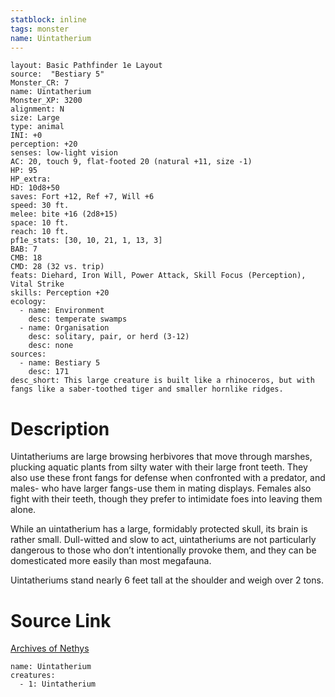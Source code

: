```yaml
---
statblock: inline
tags: monster
name: Uintatherium
---
```

```statblock
layout: Basic Pathfinder 1e Layout
source:  "Bestiary 5"
Monster_CR: 7
name: Uintatherium
Monster_XP: 3200
alignment: N
size: Large
type: animal
INI: +0
perception: +20
senses: low-light vision
AC: 20, touch 9, flat-footed 20 (natural +11, size -1)
HP: 95
HP_extra: 
HD: 10d8+50
saves: Fort +12, Ref +7, Will +6
speed: 30 ft.
melee: bite +16 (2d8+15)
space: 10 ft.
reach: 10 ft.
pf1e_stats: [30, 10, 21, 1, 13, 3]
BAB: 7
CMB: 18
CMD: 28 (32 vs. trip)
feats: Diehard, Iron Will, Power Attack, Skill Focus (Perception), Vital Strike
skills: Perception +20
ecology:
  - name: Environment
    desc: temperate swamps
  - name: Organisation
    desc: solitary, pair, or herd (3-12)
    desc: none
sources:
  - name: Bestiary 5
    desc: 171
desc_short: This large creature is built like a rhinoceros, but with fangs like a saber-toothed tiger and smaller hornlike ridges.
```
# Description
Uintatheriums are large browsing herbivores that move through marshes, plucking aquatic plants from silty water with their large front teeth. They also use these front fangs for defense when confronted with a predator, and males- who have larger fangs-use them in mating displays. Females also fight with their teeth, though they prefer to intimidate foes into leaving them alone.

 While an uintatherium has a large, formidably protected skull, its brain is rather small. Dull-witted and slow to act, uintatheriums are not particularly dangerous to those who don’t intentionally provoke them, and they can be domesticated more easily than most megafauna.

 Uintatheriums stand nearly 6 feet tall at the shoulder and weigh over 2 tons.
# Source Link
[Archives of Nethys](https://aonprd.com/MonsterDisplay.aspx?ItemName=Uintatherium)
```encounter-table
name: Uintatherium
creatures:
  - 1: Uintatherium
```
